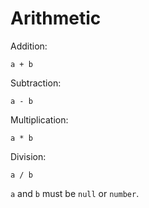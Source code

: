 Arithmetic
==========


Addition:

    a + b

Subtraction:

    a - b

Multiplication:

    a * b

Division:

    a / b

`a` and `b` must be `null` or `number`.
